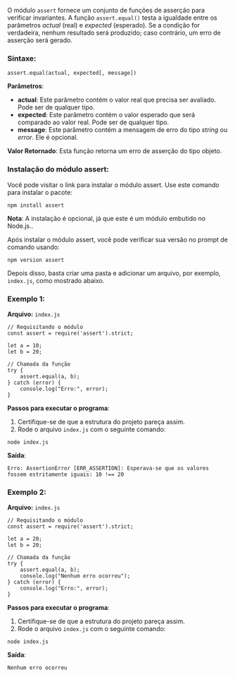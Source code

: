O módulo `assert` fornece um conjunto de funções de asserção para verificar invariantes. A função `assert.equal()` testa a igualdade entre os parâmetros _actual_ (real) e _expected_ (esperado). Se a condição for verdadeira, nenhum resultado será produzido; caso contrário, um erro de asserção será gerado.

### Sintaxe:

```
assert.equal(actual, expected[, message])
```

**Parâmetros**:
- **actual**: Este parâmetro contém o valor real que precisa ser avaliado. Pode ser de qualquer tipo.
- **expected**: Este parâmetro contém o valor esperado que será comparado ao valor real. Pode ser de qualquer tipo.
- **message**: Este parâmetro contém a mensagem de erro do tipo _string_ ou _error_. Ele é opcional.

**Valor Retornado**: Esta função retorna um erro de asserção do tipo objeto.

### Instalação do módulo assert:

Você pode visitar o link para instalar o módulo assert. Use este comando para instalar o pacote:

```
npm install assert
```

**Nota**: A instalação é opcional, já que este é um módulo embutido no Node.js..

Após instalar o módulo assert, você pode verificar sua versão no prompt de comando usando:

```
npm version assert
```

Depois disso, basta criar uma pasta e adicionar um arquivo, por exemplo, `index.js`, como mostrado abaixo.

### Exemplo 1:

**Arquivo:** `index.js`

```
// Requisitando o módulo
const assert = require('assert').strict;

let a = 10;
let b = 20;

// Chamada da função
try {
    assert.equal(a, b);
} catch (error) {
    console.log("Erro:", error);
}
```

**Passos para executar o programa**:

1. Certifique-se de que a estrutura do projeto pareça assim.
2. Rode o arquivo `index.js` com o seguinte comando:

```
node index.js
```

**Saída**:

```
Erro: AssertionError [ERR_ASSERTION]: Esperava-se que os valores fossem estritamente iguais: 10 !== 20
```

### Exemplo 2:

**Arquivo:** `index.js`

```
// Requisitando o módulo
const assert = require('assert').strict;

let a = 20;
let b = 20;

// Chamada da função
try {
    assert.equal(a, b);
    console.log("Nenhum erro ocorreu");
} catch (error) {
    console.log("Erro:", error);
}
```

**Passos para executar o programa**:

1. Certifique-se de que a estrutura do projeto pareça assim.
2. Rode o arquivo `index.js` com o seguinte comando:

```
node index.js
```

**Saída**:

```
Nenhum erro ocorreu
```


